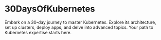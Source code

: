 # 30DaysOfKubernetes
Embark on a 30-day journey to master Kubernetes. Explore its architecture, set up clusters, deploy apps, and delve into advanced topics. Your path to Kubernetes expertise starts here.
